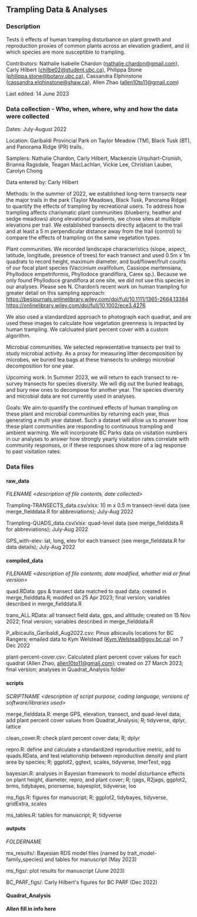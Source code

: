 ## Trampling Data & Analyses

### Description

Tests i) effects of human trampling disturbance on plant growth and reproduction proxies of common plants across an elevation gradient, and ii) which species are more susceptible to trampling.

Contributors: Nathalie Isabelle Chardon (nathalie.chardon@gmail.com), Carly Hilbert (chilbe02@student.ubc.ca), Philippa Stone (philippa.stone@botany.ubc.ca), Cassandra Elphinstone (cassandra.elphinstone@shaw.ca), Allen Zhao (allen10to11@gmail.com)

Last edited: 14 June 2023

### Data collection - Who, when, where, why and how the data were collected

Dates: July-August 2022

Location: Garibaldi Provincial Park on Taylor Meadow (TM), Black Tusk (BT), and Panorama Ridge (PR) trails.

Samplers: Nathalie Chardon, Carly Hilbert, Mackenzie Urquhart-Cronish, Brianna Ragsdale, Teagan MacLachlan, Vickie Lee, Christian Lauber, Carolyn Chong

Data entered by: Carly Hilbert

Methods: In the summer of 2022, we established long-term transects near the major trails in the park (Taylor Meadows, Black Tusk, Panorama Ridge) to quantify the effects of trampling by recreational users. To address how trampling affects charismatic plant communities (blueberry, heather and sedge meadows) along elevational gradients, we chose sites at multiple elevations per trail. We established transects directly adjacent to the trail and at least a 5 m perpendicular distance away from the trail (control) to compare the effects of trampling on the same vegetation types. 

Plant communities. We recorded landscape characteristics (slope, aspect, latitude, longitude, presence of trees) for each transect and used 0.5m x 1m quadrats to record height, maximum diameter, and bud/flower/fruit counts of our focal plant species (Vaccinium ovalifolium, Cassiope mertensiana, Phyllodoce empetriformis, Phyllodoce grandiflora, Carex sp.). Because we only found Phyllodoce grandiflora at one site, we did not use this species in our analyses. Please see N. Chardon’s recent work on human trampling for greater detail on this sampling approach: 
https://besjournals.onlinelibrary.wiley.com/doi/full/10.1111/1365-2664.13384
https://onlinelibrary.wiley.com/doi/full/10.1002/ece3.4276

We also used a standardized approach to photograph each quadrat, and are used these images to calculate how vegetation greenness is impacted by human trampling. We calcluated plant percent cover with a custom algorithm. 

Microbial communities. We selected representative transects per trail to study microbial activity. As a proxy for measuring litter decomposition by microbes, we buried tea bags at these transects to undergo microbial decomposition for one year.

Upcoming work. In Summer 2023, we will return to each transect to re-survey transects for species diversity. We will dig out the buried teabags, and bury new ones to decompose for another year. The species diversity and microbial data are not currently used in analyses.

Goals: We aim to quantify the continued effects of human trampling on these plant and microbial communities by returning each year, thus generating a multi year dataset. Such a dataset will allow us to answer how these plant communities are responding to continuous trampling and ambient warming. We will incorporate BC Parks data on visitation numbers in our analyses to answer how strongly yearly visitation rates correlate with community responses, or if these responses show more of a lag response to past visitation rates. 

### Data files

#### raw_data
_FILENAME <description of file contents, date collected>_

Trampling-TRANSECTS_data.csv/xlsx: 10 m x 0.5 m transect-level data (see merge_fielddata.R for abbreviations); July-Aug 2022

Trampling-QUADS_data.csv/xlsx: quad-level data (see merge_fielddata.R for abbreviations); July-Aug 2022

GPS_with-elev: lat, long, elev for each transect (see merge_fielddata.R for data details); July-Aug 2022

#### compiled_data
_FILENAME <description of file contents, date modified, whether mid or final version>_

quad.RData: gps & transect data matched to quad data; created in merge_fielddata.R; modifed on 25 Apr 2023; final version; variables described in merge_fielddata.R 

trans_ALL.RData: all transect field data, gps, and altitude; created on 15 Nov 2022; final version; variables described in merge_fielddata.R 

P_albicaulis_Garibaldi_Aug2022.csv: Pinus albicaulis locations for BC Rangers; emailed data to Kym Welstead (Kym.Welstead@gov.bc.ca) on 7 Dec 2022

plant-percent-cover.csv: Calculated plant percent cover values for each quadrat (Allen Zhao, allen10to11@gmail.com); created on 27 March 2023; final version; analyses in Quadrat_Analysis folder

#### scripts
_SCRIPTNAME <description of script purpose, coding language, versions of software/libraries used>_

merge_fielddata.R: merge GPS, elevation, transect, and quad-level data; add plant percent cover values from Quadrat_Analysis; R; tidyverse, dplyr, lattice

clean_cover.R: check plant percent cover data; R; dplyr

repro.R: define and calculate a standardized reproductive metric, add to quads.RData, and test relationship between reproductive density and plant area by species; R; ggplot2, ggtext, scales, tidyverse, lmerTest, egg

bayesian.R: analyses in Bayesian framework to model disturbance effects on plant height, diameter, repro, and plant cover; R; rjags, R2jags, ggplot2, brms, tidybayes, priorsense, bayesplot, tidyverse, loo

ms_figs.R: figures for manuscript; R; ggplot2, tidybayes, tidyverse, gridExtra, scales

ms_tables.R: tables for manuscript; R; tidyverse

#### outputs
_FOLDERNAME <description of contents>_

ms_results/: Bayesian RDS model files (named by trait_model-family_species) and tables for manuscript (May 2023)

ms_figs/: plot results for manuscript (June 2023)

BC_PARF_figs/: Carly Hilbert's figures for BC PARF (Dec 2022)


#### Quadrat_Analysis

****Allen fill in info here****